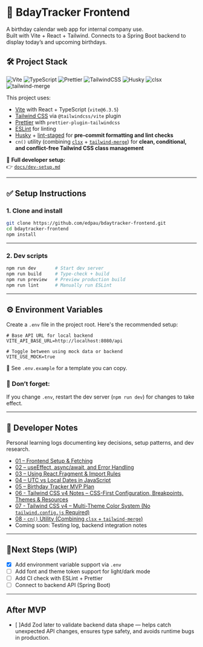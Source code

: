 # 🎂 BdayTracker Frontend

A birthday calendar web app for internal company use.  
Built with Vite + React + Tailwind. Connects to a Spring Boot backend to display today’s and upcoming birthdays.

## 🛠️ Project Stack

![Vite](https://img.shields.io/badge/Vite-6.3.5-blueviolet)
![TypeScript](https://img.shields.io/badge/TypeScript-React-blue)
![Prettier](https://img.shields.io/badge/Prettier-enabled-lightgrey)
![TailwindCSS](https://img.shields.io/badge/TailwindCSS-Enabled-38bdf8)
![Husky](https://img.shields.io/badge/Pre--commit-Husky-cc0000)
![clsx](https://img.shields.io/badge/clsx-2.1.1-blue)
![tailwind-merge](https://img.shields.io/badge/tailwind--merge-3.3.1-blue)

This project uses:

- [Vite](https://vitejs.dev/) with React + TypeScript (`vite@6.3.5`)
- [Tailwind CSS](https://tailwindcss.com/) via `@tailwindcss/vite` plugin
- [Prettier](https://prettier.io/) with `prettier-plugin-tailwindcss`
- [ESLint](https://eslint.org/) for linting
- [Husky](https://typicode.github.io/husky) + [lint-staged](https://github.com/okonet/lint-staged) for **pre-commit formatting and lint checks**
- `cn()` utility (combining [`clsx`](https://github.com/lukeed/clsx) + [`tailwind-merge`](https://github.com/dcastil/tailwind-merge)) for **clean, conditional, and conflict-free Tailwind CSS class management**

📄 **Full developer setup:**  
👉 [`docs/dev-setup.md`](./docs/dev-setup.md)

---

## ✅ Setup Instructions

### 1. Clone and install

```bash
git clone https://github.com/edpau/bdaytracker-frontend.git
cd bdaytracker-frontend
npm install
```

---

### 2. Dev scripts

```bash
npm run dev       # Start dev server
npm run build     # Type-check + build
npm run preview   # Preview production build
npm run lint      # Manually run ESLint
```

---

## ⚙️ Environment Variables

Create a `.env` file in the project root. Here's the recommended setup:

```env
# Base API URL for local backend
VITE_API_BASE_URL=http://localhost:8080/api

# Toggle between using mock data or backend
VITE_USE_MOCK=true
```

📄 See `.env.example` for a template you can copy.

### 🔁 Don’t forget:

If you change `.env`, restart the dev server (`npm run dev`) for changes to take effect.

---

## 📒 Developer Notes

Personal learning logs documenting key decisions, setup patterns, and dev research.

- [01 – Frontend Setup & Fetching](./docs/learning-log/01-frontend-setup-and-fetching.md)
- [02 – useEffect, async/await, and Error Handling](./docs/learning-log/02-useEffect-async-fetch-pattern.md)
- [03 – Using React.Fragment & Import Rules](./docs/learning-log/03-React-Fragment.md)
- [04 – UTC vs Local Dates in JavaScript ](./docs/learning-log/04-Date-UTC-vs-Local.md)
- [05 – Birthday Tracker MVP Plan ](./docs/learning-log/05-birthday-tracker-mvp-plan.md)
- [06 - Tailwind CSS v4 Notes – CSS-First Configuration, Breakpoints, Themes & Resources](./docs/learning-log/06-Tailwind_v4.md)
- [07 - Tailwind CSS v4 – Multi-Theme Color System (No `tailwind.config.js` Required)](./docs/learning-log/07-Tailwind_multi-theme-color-system.md)
- [08 - `cn()` Utility (Combining `clsx` + `tailwind-merge`)](./docs/learning-log/08-cn-utility-note.md)
- Coming soon: Testing log, backend integration notes

---

## 🚦Next Steps (WIP)

- [x] Add environment variable support via `.env`
- [ ] Add font and theme token support for light/dark mode
- [ ] Add CI check with ESLint + Prettier
- [ ] Connect to backend API (Spring Boot)

---

## After MVP

- [ ]Add Zod later to validate backend data shape — helps catch unexpected API changes, ensures type safety, and avoids runtime bugs in production.
